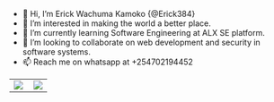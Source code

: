 - 👋 Hi, I’m Erick Wachuma Kamoko {@Erick384}
- 👀 I’m interested in making the world a better place.
- 🌱 I’m currently learning Software Engineering at ALX SE platform.
- 💞️ I’m looking to collaborate on web development and security in software systems.
- 📫 Reach me on whatsapp at +254702194452

<!---
Erick384/Erick384 is a ✨ special ✨ repository because its `README.md` (this file) appears on your GitHub profile.
You can click the Preview link to take a look at your changes.
--->
<center>
  <table>
  <tr>
      <td><img  align="left" src="https://github-readme-stats.vercel.app/api?username=Erick384&count_private=true&show_icons=true&theme=dark&layout=compact" /></td>
      <td><img  src="https://github-readme-streak-stats.herokuapp.com/?user=Erick384&theme=dark" /></td>    
     
  </tr>   
  </table>
</center>
